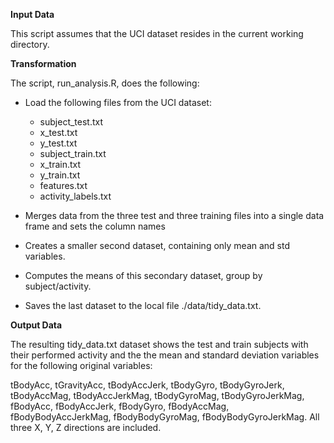 **Input Data**

This script assumes that the UCI dataset resides in the current working directory.

**Transformation**

The script, run_analysis.R, does the following:



- Load the following files from the UCI dataset:
	- subject_test.txt
	- x_test.txt
	- y_test.txt
	- subject_train.txt
	- x_train.txt
	- y_train.txt
	- features.txt
	- activity_labels.txt



- Merges data from the three test and three training files into a single data frame and sets the column names 
- Creates a smaller second dataset, containing only mean and std variables.
- Computes the means of this secondary dataset, group by subject/activity.
- Saves the last dataset to the local file ./data/tidy_data.txt.



**Output Data**

The resulting tidy_data.txt dataset shows the test and train subjects with their performed activity and the the mean and standard deviation variables for the following original variables:

tBodyAcc, tGravityAcc, tBodyAccJerk, tBodyGyro, tBodyGyroJerk, tBodyAccMag, tBodyAccJerkMag, tBodyGyroMag, tBodyGyroJerkMag, fBodyAcc, fBodyAccJerk, fBodyGyro, fBodyAccMag, fBodyBodyAccJerkMag, fBodyBodyGyroMag, fBodyBodyGyroJerkMag. All three X, Y, Z directions are included.

